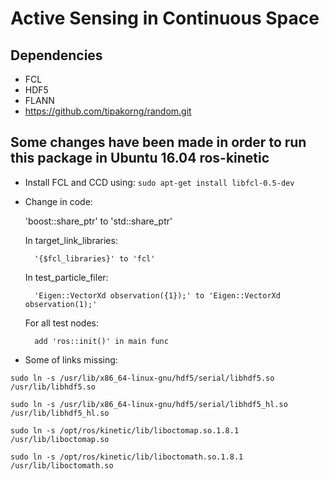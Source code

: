 # Active Sensing in Continuous Space

## Dependencies
- FCL
- HDF5
- FLANN
- https://github.com/tipakorng/random.git

## Some changes have been made in order to run this package in Ubuntu 16.04 ros-kinetic

- Install FCL and CCD using:
`sudo apt-get install libfcl-0.5-dev`

- Change in code:

	'boost::share_ptr' to 'std::share_ptr'

	In target_link_libraries:

		'{$fcl_libraries}' to 'fcl'

	In test_particle_filer:

		'Eigen::VectorXd observation({1});' to 'Eigen::VectorXd observation(1);'

	For all test nodes:

		add 'ros::init()' in main func

- Some of links missing:

`sudo ln -s /usr/lib/x86_64-linux-gnu/hdf5/serial/libhdf5.so /usr/lib/libhdf5.so`

`sudo ln -s /usr/lib/x86_64-linux-gnu/hdf5/serial/libhdf5_hl.so /usr/lib/libhdf5_hl.so`

`sudo ln -s /opt/ros/kinetic/lib/liboctomap.so.1.8.1 /usr/lib/liboctomap.so`

`sudo ln -s /opt/ros/kinetic/lib/liboctomath.so.1.8.1 /usr/lib/liboctomath.so`
